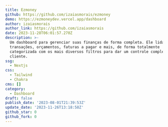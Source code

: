 ```yaml
---
title: Ezmoney
github: https://github.com/izaiasmorais/ezmoney
demo: https://ezmoneydev.vercel.app/dashboard
author: izaiasmorais
author_link: https://github.com/izaiasmorais
date: 2023-11-28T06:01:57.270Z
description: >-
  Um dashboard para gerenciar suas finanças de forma completa. Ele lida
  transações, orçamentos, faturas a pagar e mais, de forma totalmente
  categorizada com os mais diversos filtros para dar um controle completo ao
  cliente.
ssg:
  - Nextjs
css:
  - Tailwind
  - Chakra
cms: []
category:
  - Dashboard
draft: false
publish_date: '2023-08-01T21:39:53Z'
update_date: '2023-11-26T13:18:58Z'
github_star: 0
github_fork: 0
---
```

